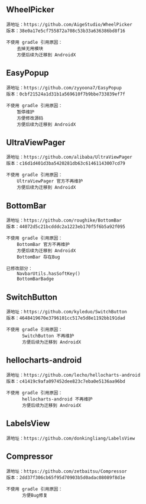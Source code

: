 ## WheelPicker

```
源地址：https://github.com/AigeStudio/WheelPicker
版本：38e0a17e5cf755872a708c53b33a636386bd8f16

不使用 gradle 引用原因：
    去掉无用模块
    方便后续为迁移到 AndroidX
```
 
## EasyPopup
 
 ```
 源地址：https://github.com/zyyoona7/EasyPopup
 版本：0cbf21524a1d31b1a569610f7b9bbe733839ef7f
 
 不使用 gradle 引用原因：
     暂停维护
     方便修改源码
     方便后续为迁移到 AndroidX
```

## UltraViewPager

```
源地址：https://github.com/alibaba/UltraViewPager
版本：c16d1d401d3ba5420281db63c61461143007cd79

不使用 gradle 引用原因：
    UltraViewPager 官方不再维护
    方便后续为迁移到 AndroidX
```

## BottomBar

```
源地址：https://github.com/roughike/BottomBar
版本：44072d5c21bcdddc2a1223eb170f5f6b5a92f095

不使用 gradle 引用原因：
    BottomBar 官方不再维护
    方便后续为迁移到 AndroidX
    BottomBar 存在Bug
    
已修改部分：
    NavbarUtils.hasSoftKey()    
    BottomBarBadge
```

## SwitchButton

```
源地址：https://github.com/kyleduo/SwitchButton
版本：4648419670e3796101cc517e5d8e1192bb191dad
  
不使用 gradle 引用原因：
      SwitchButton 不再维护
      方便后续为迁移到 AndroidX
```

## hellocharts-android

```
源地址：https://github.com/lecho/hellocharts-android
版本：c41419c9afa097452dee823c7eba0e5136aa96bd
  
不使用 gradle 引用原因：
      hellocharts-android 不再维护
      方便后续为迁移到 AndroidX
```

## LabelsView

```
源地址：https://github.com/donkingliang/LabelsView
```

## Compressor

```
源地址：https://github.com/zetbaitsu/Compressor
版本：2dd37f306cb65f95d70903b5d0adac08089f8d1e

不使用 gradle 引用原因：
      方便Bug修复
```
